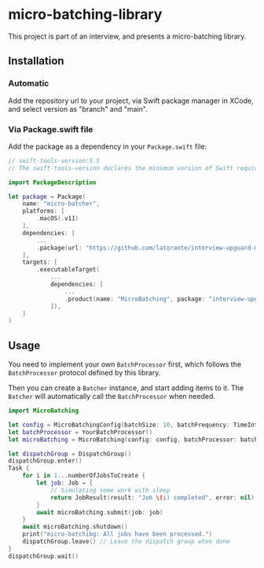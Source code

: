 # micro-batching-library

This project is part of an interview, and presents a micro-batching library. 

## Installation


### Automatic

Add the repository url to your project, via Swift package manager in XCode, and select version as "branch" and "main".

### Via  Package.swift file

Add the package as a dependency in your `Package.swift` file:

```swift
// swift-tools-version:5.5
// The swift-tools-version declares the minimum version of Swift required to build this package.

import PackageDescription

let package = Package(
    name: "micro-batcher",
    platforms: [
        .macOS(.v11)
    ],
    dependencies: [
        ...
        .package(url: "https://github.com/latorante/interview-upguard-micro-batching-library", .branch("main"))
    ],
    targets: [
        .executableTarget(
            ...
            dependencies: [
                ...
                .product(name: "MicroBatching", package: "interview-upguard-micro-batching-library")
            ]),
    ]
)
```

## Usage

You need to implement your own `BatchProcessor` first, which follows the `BatchProcessor` protocol defined by this library.

Then you can create a `Batcher` instance, and start adding items to it. The `Batcher` will automatically call the `BatchProcessor` when needed.

```swift
import MicroBatching

let config = MicroBatchingConfig(batchSize: 10, batchFrequency: TimeInterval(1))
let batchProcessor = YourBatchProcessor()
let microBatching = MicroBatching(config: config, batchProcessor: batchProcessor)

let dispatchGroup = DispatchGroup()
dispatchGroup.enter()
Task {
    for i in 1...numberOfJobsToCreate {
        let job: Job = {
            // Simulating some work with sleep
            return JobResult(result: "Job \(i) completed", error: nil) // Return a result
        }
        await microBatching.submit(job: job) 
    }
    await microBatching.shutdown()
    print("micro-batchibg: All jobs have been processed.")
    dispatchGroup.leave() // Leave the dispatch group when done
}
dispatchGroup.wait()

```
